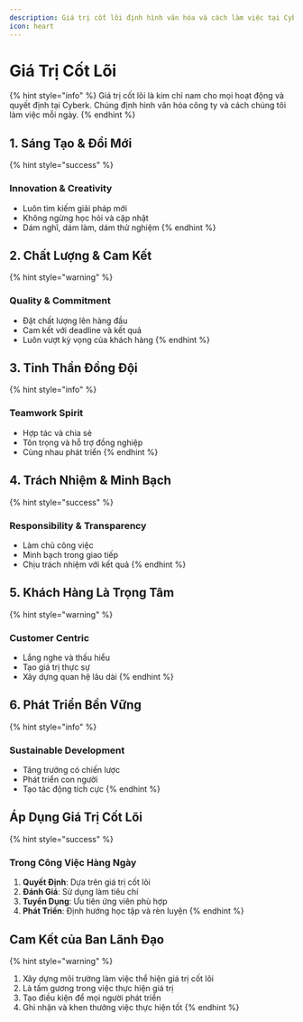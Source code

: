 ```yaml
---
description: Giá trị cốt lõi định hình văn hóa và cách làm việc tại Cyberk
icon: heart
---
```


# Giá Trị Cốt Lõi

{% hint style="info" %}
Giá trị cốt lõi là kim chỉ nam cho mọi hoạt động và quyết định tại Cyberk. Chúng định hình văn hóa công ty và cách chúng tôi làm việc mỗi ngày.
{% endhint %}

## 1. Sáng Tạo & Đổi Mới

{% hint style="success" %}
### Innovation & Creativity
- Luôn tìm kiếm giải pháp mới
- Không ngừng học hỏi và cập nhật
- Dám nghĩ, dám làm, dám thử nghiệm
{% endhint %}

## 2. Chất Lượng & Cam Kết

{% hint style="warning" %}
### Quality & Commitment
- Đặt chất lượng lên hàng đầu
- Cam kết với deadline và kết quả
- Luôn vượt kỳ vọng của khách hàng
{% endhint %}

## 3. Tinh Thần Đồng Đội

{% hint style="info" %}
### Teamwork Spirit
- Hợp tác và chia sẻ
- Tôn trọng và hỗ trợ đồng nghiệp
- Cùng nhau phát triển
{% endhint %}

## 4. Trách Nhiệm & Minh Bạch

{% hint style="success" %}
### Responsibility & Transparency
- Làm chủ công việc
- Minh bạch trong giao tiếp
- Chịu trách nhiệm với kết quả
{% endhint %}

## 5. Khách Hàng Là Trọng Tâm

{% hint style="warning" %}
### Customer Centric
- Lắng nghe và thấu hiểu
- Tạo giá trị thực sự
- Xây dựng quan hệ lâu dài
{% endhint %}

## 6. Phát Triển Bền Vững

{% hint style="info" %}
### Sustainable Development
- Tăng trưởng có chiến lược
- Phát triển con người
- Tạo tác động tích cực
{% endhint %}

## Áp Dụng Giá Trị Cốt Lõi

{% hint style="success" %}
### Trong Công Việc Hàng Ngày
1. **Quyết Định**: Dựa trên giá trị cốt lõi
2. **Đánh Giá**: Sử dụng làm tiêu chí
3. **Tuyển Dụng**: Ưu tiên ứng viên phù hợp
4. **Phát Triển**: Định hướng học tập và rèn luyện
{% endhint %}

## Cam Kết của Ban Lãnh Đạo

{% hint style="warning" %}
1. Xây dựng môi trường làm việc thể hiện giá trị cốt lõi
2. Là tấm gương trong việc thực hiện giá trị
3. Tạo điều kiện để mọi người phát triển
4. Ghi nhận và khen thưởng việc thực hiện tốt
{% endhint %} 